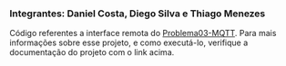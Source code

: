 ### Integrantes: Daniel Costa, Diego Silva e Thiago Menezes


Código referentes a interface remota do [Problema03-MQTT](https://github.com/MI-SD-TEC499/Problema03-MQTT).
Para mais informações sobre esse projeto, e como executá-lo, verifique a documentação do projeto com o link acima.

